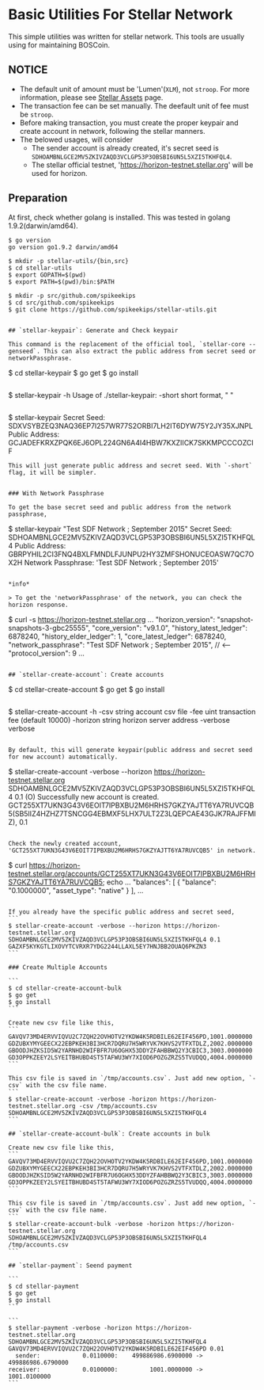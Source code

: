 # Basic Utilities For Stellar Network

This simple utilities was written for stellar network. This tools are usually using for maintaining BOSCoin.

## NOTICE

* The default unit of amount must be 'Lumen'(`XLM`), not `stroop`. For more information, please see [Stellar Assets](https://www.stellar.org/developers/guides/concepts/assets.html#one-stroop-multiple-stroops) page.
* The transaction fee can be set manually. The deefault unit of fee must be `stroop`.
* Before making transaction, you must create the proper keypair and create account in network, following the stellar manners.
* The belowed usages, will consider
    * The sender account is already created, it's secret seed is `SDHOAMBNLGCE2MV5ZKIVZAQD3VCLGP53P3OBSBI6UN5L5XZI5TKHFQL4`.
    * The stellar official testnet, 'https://horizon-testnet.stellar.org' will be used for horizon.


## Preparation
At first, check whether golang is installed. This was tested in golang 1.9.2(darwin/amd64).

```
$ go version
go version go1.9.2 darwin/amd64
```

```
$ mkdir -p stellar-utils/{bin,src}
$ cd stellar-utils
$ export GOPATH=$(pwd)
$ export PATH=$(pwd)/bin:$PATH

$ mkdir -p src/github.com/spikeekips
$ cd src/github.com/spikeekips
$ git clone https://github.com/spikeekips/stellar-utils.git


## `stellar-keypair`: Generate and Check keypair

This command is the replacement of the official tool, `stellar-core --genseed`. This can also extract the public address from secret seed or networkPassphrase.

```
$ cd stellar-keypair
$ go get
$ go install
```

```
$ stellar-keypair -h
Usage of ./stellar-keypair:
  -short
    	short format, "<secret seed> <public address>"
```

```
$ stellar-keypair
       Secret Seed: SDXVSYBZEQ3NAQ36EP7I257WR77S2ORBI7LH2IT6DYW75Y2JY35XJNPL
    Public Address: GCJADEFKRXZPQK6EJ6OPL224GN6A4I4HBW7KXZIICK7SKKMPCCCOZCIF
```
This will just generate public address and secret seed. With `-short` flag, it will be simpler.


### With Network Passphrase

To get the base secret seed and public address from the network passphrase,

```
$ stellar-keypair "Test SDF Network ; September 2015"
       Secret Seed: SDHOAMBNLGCE2MV5ZKIVZAQD3VCLGP53P3OBSBI6UN5L5XZI5TKHFQL4
    Public Address: GBRPYHIL2CI3FNQ4BXLFMNDLFJUNPU2HY3ZMFSHONUCEOASW7QC7OX2H
Network Passphrase: 'Test SDF Network ; September 2015'
```

*info*

> To get the 'networkPassphrase' of the network, you can check the horizon response.
```
$ curl -s https://horizon-testnet.stellar.org
...
  "horizon_version": "snapshot-snapshots-3-gbc25555",
  "core_version": "v9.1.0",
  "history_latest_ledger": 6878240,
  "history_elder_ledger": 1,
  "core_latest_ledger": 6878240,
  "network_passphrase": "Test SDF Network ; September 2015", // <--
  "protocol_version": 9
...
```

## `stellar-create-account`: Create accounts

```
$ cd stellar-create-account
$ go get
$ go install
```

```
$ stellar-create-account -h
  -csv string
    	account csv file
  -fee uint
    	transaction fee (default 10000)
  -horizon string
    	horizon server address
  -verbose
    	verbose
```

By default, this will generate keypair(public address and secret seed for new account) automatically.
```
$ stellar-create-account -verbose --horizon https://horizon-testnet.stellar.org SDHOAMBNLGCE2MV5ZKIVZAQD3VCLGP53P3OBSBI6UN5L5XZI5TKHFQL4 0.1
(O) Successfully new account is created. GCT255XT7UKN3G43V6EOIT7IPBXBU2M6HRHS7GKZYAJTT6YA7RUVCQB5(SB5IIZ4HZHZ7TSNCGG4EBMXF5LHX7ULT2Z3LQEPCAE43GJK7RAJFFMIZ), 0.1
```

Check the newly created account, 'GCT255XT7UKN3G43V6EOIT7IPBXBU2M6HRHS7GKZYAJTT6YA7RUVCQB5' in network.
```
$ curl https://horizon-testnet.stellar.org/accounts/GCT255XT7UKN3G43V6EOIT7IPBXBU2M6HRHS7GKZYAJTT6YA7RUVCQB5; echo
...
  "balances": [
    {
      "balance": "0.1000000",
      "asset_type": "native"
    }
  ],
...
````

If you already have the specific public address and secret seed,
```
$ stellar-create-account -verbose --horizon https://horizon-testnet.stellar.org SDHOAMBNLGCE2MV5ZKIVZAQD3VCLGP53P3OBSBI6UN5L5XZI5TKHFQL4 0.1 GAZXF5KYKGTLIXOVYTCVRXR7YDG2244LLAXL5EY7HNJBB2OUAQ6PKZN3
```

### Create Multiple Accounts

```
$ cd stellar-create-account-bulk
$ go get
$ go install
```

Create new csv file like this,
```
GAVQV73MD4ERVVIQVU2C7ZQH22OVHOTV2YKDW4K5RDBILE62EIF456PD,1001.0000000
GDZUBXYMYGEECX22EBPKEH3BI3HCR7DQRU7H5WRYVK7KHVS2VTFXTDLZ,2002.0000000
GBOODJHZKSID5W2YARNHD2WIFBFR7U6OGHX53DDYZFAHBBWQ2Y3CBIC3,3003.0000000
GD3OPPKZEEY2LSYEITBHUBD4ST5TAFWU3WY7XIOD6POZGZRZS5TVUDQQ,4004.0000000
```

This csv file is saved in `/tmp/accounts.csv`. Just add new option, `-csv` with the csv file name.
```
$ stellar-create-account -verbose -horizon https://horizon-testnet.stellar.org -csv /tmp/accounts.csv SDHOAMBNLGCE2MV5ZKIVZAQD3VCLGP53P3OBSBI6UN5L5XZI5TKHFQL4
```

## `stellar-create-account-bulk`: Create accounts in bulk

Create new csv file like this,
```
GAVQV73MD4ERVVIQVU2C7ZQH22OVHOTV2YKDW4K5RDBILE62EIF456PD,1001.0000000
GDZUBXYMYGEECX22EBPKEH3BI3HCR7DQRU7H5WRYVK7KHVS2VTFXTDLZ,2002.0000000
GBOODJHZKSID5W2YARNHD2WIFBFR7U6OGHX53DDYZFAHBBWQ2Y3CBIC3,3003.0000000
GD3OPPKZEEY2LSYEITBHUBD4ST5TAFWU3WY7XIOD6POZGZRZS5TVUDQQ,4004.0000000
```

This csv file is saved in `/tmp/accounts.csv`. Just add new option, `-csv` with the csv file name.
```
$ stellar-create-account-bulk -verbose -horizon https://horizon-testnet.stellar.org SDHOAMBNLGCE2MV5ZKIVZAQD3VCLGP53P3OBSBI6UN5L5XZI5TKHFQL4 /tmp/accounts.csv
```

## `stellar-payment`: Seend payment

```
$ cd stellar-payment
$ go get
$ go install
```

```
$ stellar-payment -verbose -horizon https://horizon-testnet.stellar.org SDHOAMBNLGCE2MV5ZKIVZAQD3VCLGP53P3OBSBI6UN5L5XZI5TKHFQL4 GAVQV73MD4ERVVIQVU2C7ZQH22OVHOTV2YKDW4K5RDBILE62EIF456PD 0.01
  sender:            0.0110000:    499886986.6900000 ->    499886986.6790000
receiver:            0.0100000:         1001.0000000 ->         1001.0100000
```
